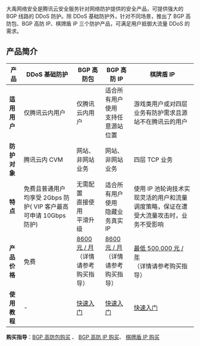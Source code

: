 
大禹网络安全是腾讯云安全服务针对网络防护提供的安全产品，可提供强大的 BGP 线路的 DDoS 防护。除 DDoS 基础防护外，针对不同场景，推出了 BGP 高防包、BGP 高防 IP、棋牌盾 IP 三个防护产品，可满足用户抵御大流量 DDoS 的需求。
## 产品简介

| 产品 | DDoS 基础防护 | BGP 高防包 | BGP 高防 IP | 棋牌盾 IP |
|---------|---------|---------|---------|---------|
| **适用用户** |仅腾讯云内用户 | 仅腾讯云内用户 |适合所有用户使用</br>支持任意源站位置 | 游戏类用户或对四层业务有防护需求且源站不在腾讯云的用户 |
| **防护对象** | 腾讯云内 CVM | 网站、非网站业务 |网站、非网站业务 | 四层 TCP 业务 |
| **特点** | 免费且普通用户均享受 2Gbps 防护( VIP 客户最高可申请 10Gbps 防护) | 无需配置</br>直接使用</br>平滑升级 |适合所有用户使用</br>隐藏业务真实 IP | 使用 IP 池轮询技术实现灵活的用户和流量调度策略，保证在遭受大流量攻击时，业务不受影响 |
| **产品价格** | 免费 |  [8600 元 / 月](https://cloud.tencent.com/document/product/297/8798)</br>（详情请参考购买指导） |[8600 元 / 月](https://cloud.tencent.com/document/product/297/8798 )</br>（详情请参考购买指导）| [最低 500,000 元 / 年](https://cloud.tencent.com/document/product/297/8798) </br>（详情请参考购买指导）|
| **使用教程** |-  | [快速入门](https://cloud.tencent.com/document/product/297/4039 ) | [快速入门](https://cloud.tencent.com/document/product/297/7948) |  [快速入门](https://cloud.tencent.com/document/product/297/7948 )|

**购买指导**：[BGP 高防包购买](https://buy.cloud.tencent.com/buy/bgp_sp ) 、 [BGP 高防 IP 购买](https://buy.cloud.tencent.com/bgp_ip)、 [棋牌盾 IP 购买](https://buy.cloud.tencent.com/bgp_ip )



